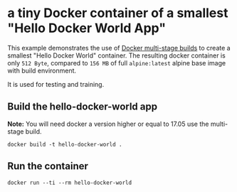 # a tiny Docker container of a smallest "Hello Docker World App"

This example demonstrates the use of [Docker multi-stage builds](https://docs.docker.com/engine/userguide/eng-image/multistage-build/) to create a smallest "Hello Docker World" container. The resulting docker container is only `512 Byte`, compared to `156 MB` of full `alpine:latest` alpine base image with build environment.

It is used for testing and training.

## Build the hello-docker-world app

**Note:** You will need docker a version higher or equal to 17.05 use the multi-stage build.

```
docker build -t hello-docker-world .
```

## Run the container

```
docker run --ti --rm hello-docker-world
```
